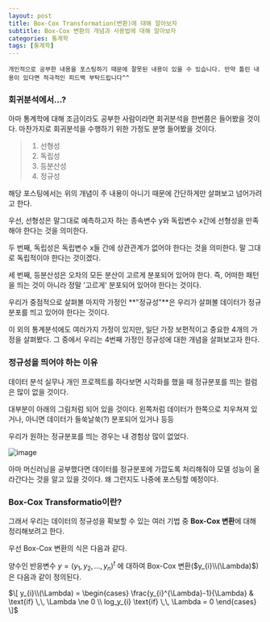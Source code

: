 ```yaml
---
layout: post
title: Box-Cox Transformation(변환)에 대해 알아보자
subtitle: Box-Cox 변환의 개념과 사용법에 대해 알아보자
categories: 통계학
tags: [통계학]
---
```


`개인적으로 공부한 내용을 포스팅하기 때문에 잘못된 내용이 있을 수 있습니다. 만약 틀린 내용이 있다면 적극적인 피드백 부탁드립니다^^`


### 회귀분석에서...?
아마 통계학에 대해 조금이라도 공부한 사람이라면 회귀분석을 한번쯤은 들어봤을 것이다. 마찬가지로 회귀분석을 수행하기 위한 가정도 분명 들어봤을 것이다.

> 1. 선형성
> 2. 독립성
> 3. 등분산성
> 4. 정규성

해당 포스팅에서는 위의 개념이 주 내용이 아니기 때문에 간단하게만 살펴보고 넘어가려고 한다.

우선, 선형성은 말그대로 예측하고자 하는 종속변수 y와 독립변수 x간에 선형성을 만족해야 한다는 것을 의미한다.

두 번째, 독립성은 독립변수 x들 간에 상관관계가 없어야 한다는 것을 의미한다. 말 그대로 독립적이야 한다는 것이겠다.

세 번째, 등분산성은 오차의 모든 분산이 고르게 분포되어 있어야 한다. 즉, 어떠한 패턴을 띄는 것이 아니라 정말 '고르게' 분포되어 있어야 한다는 것이다.

우리가 중점적으로 살펴볼 마지막 가정인 **"정규성"**은 우리가 살펴볼 데이터가 정규분포를 띄고 있어야 한다는 것이다.

이 외의 통계분석에도 여러가지 가정이 있지만, 일단 가장 보편적이고 중요한 4개의 가정을 살펴봤다. 그 중에서 우리는 4번째 가정인 정규성에 대한 개념을 살펴보고자 한다.



### 정규성을 띄어야 하는 이유

데이터 분석 실무나 개인 프로젝트를 하다보면 시각화를 했을 때 정규분포를 띄는 컬럼은 많이 없을 것이다.

대부분이 아래의 그림처럼 되어 있을 것이다. 왼쪽처럼 데이터가 한쪽으로 치우쳐져 있거나, 아니면 데이터가 들쑥날쑥(?) 분포되어 있거나 등등

우리가 원하는 정규분포를 띄는 경우는 내 경험상 많이 없었다.

![image](https://github.com/daetamong/daetamong.github.io/assets/111731468/e6bdaa6b-f0e7-4c15-b64d-072f8635dcf7)


아마 머신러닝을 공부했다면 데이터를 정규분포에 가깝도록 처리해줘야 모델 성능이 올라간다는 것을 알고 있을 것이다. 왜 그런지도 나중에 포스팅할 예정이다.



### Box-Cox Transformatio이란?

그래서 우리는 데이터의 정규성을 확보할 수 있는 여러 기법 중 **Box-Cox 변환**에 대해 정리해보려고 한다.

우선 Box-Cox 변환의 식은 다음과 같다.

양수인 반응변수 $y = (y_{1}, y_{2}, ... , y_{n})^{t}$ 에 대하여 Box-Cox 변환($y_{i}\\(\Lambda)$)은 다음과 같이 정의된다.

$\[ y_{i}\\(\Lambda) = \begin{cases} \frac{y_{i}^{\Lambda}-1}{\Lambda} & \text{if} \,\, \Lambda \ne 0 \\ log_y_{i} \text{if} \,\, \Lambda = 0 \end{cases} \]$